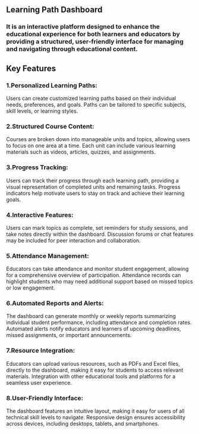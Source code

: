 ##  Learning Path Dashboard 
### It is an interactive platform designed to enhance the educational experience for both learners and educators by providing a structured, user-friendly interface for managing and navigating through educational content.

## Key Features
### 1.Personalized Learning Paths:

Users can create customized learning paths based on their individual needs, preferences, and goals.
Paths can be tailored to specific subjects, skill levels, or learning styles.

### 2.Structured Course Content: 

Courses are broken down into manageable units and topics, allowing users to focus on one area at a time.
Each unit can include various learning materials such as videos, articles, quizzes, and assignments.

### 3.Progress Tracking: 

Users can track their progress through each learning path, providing a visual representation of completed units and remaining tasks.
Progress indicators help motivate users to stay on track and achieve their learning goals.

### 4.Interactive Features: 

Users can mark topics as complete, set reminders for study sessions, and take notes directly within the dashboard.
Discussion forums or chat features may be included for peer interaction and collaboration.

###  5.Attendance Management: 

Educators can take attendance and monitor student engagement, allowing for a comprehensive overview of participation.
Attendance records can highlight students who may need additional support based on missed topics or low engagement.

###  6.Automated Reports and Alerts: 

The dashboard can generate monthly or weekly reports summarizing individual student performance, including attendance and completion rates.
Automated alerts notify educators and learners of upcoming deadlines, missed assignments, or important announcements.

###  7.Resource Integration: 

Educators can upload various resources, such as PDFs and Excel files, directly to the dashboard, making it easy for students to access relevant materials.
Integration with other educational tools and platforms for a seamless user experience.

### 8.User-Friendly Interface: 

The dashboard features an intuitive layout, making it easy for users of all technical skill levels to navigate.
Responsive design ensures accessibility across devices, including desktops, tablets, and smartphones.
